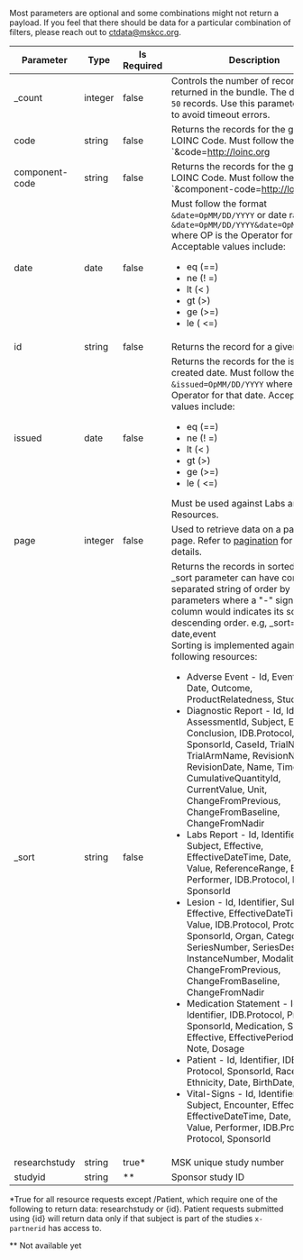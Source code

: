 Most parameters are optional and some combinations might not return a payload. If you feel that there should be data for a particular combination of filters, please reach out to [ctdata@mskcc.org](mailto:ctdata@mskcc.org).


| Parameter      | Type    | Is Required | Description                        |
| -----------    | ------- | ----------- | ---------------------------------- |
| _count         | integer | false       | Controls the number of records returned in the bundle. The default is `50` records. Use this parameter wisely to avoid timeout errors. |
| code           | string  | false       | Returns the records for the given LOINC Code. Must follow the format `&code=http://loinc.org|777-3,http://loinc.org|751-8` <br> Must be used against Labs and Vitals Resources.|
| component-code | string  | false       | Returns the records for the given LOINC Code. Must follow the format `&component-code=http://loinc.org|777-3,http://loinc.org|751-8` <br> Must be used against Labs and Vitals Resources.|
| date           | date    | false       | Must follow the format `&date=OpMM/DD/YYYY` or date range as `&date=OpMM/DD/YYYY&date=OpMM/DD/YYYY` where OP is the Operator for that date. Acceptable values include: <ul><li>eq (==)</li><li>ne (! =)</li><li>lt (< )</li><li>gt (>)</li><li>ge (>=)</li><li>le ( <=)</li></ul>|
| id             | string  | false       | Returns the record for a given ID |
| issued         | date    | false       | Returns the records for the issued created date. Must follow the format `&issued=OpMM/DD/YYYY` where OP is the Operator for that date. Acceptable values include: <ul><li>eq (==)</li><li>ne (! =)</li><li>lt (< )</li><li>gt (>)</li><li>ge (>=)</li><li>le ( <=)</li></ul> Must be used against Labs and Vitals Resources.|
| page           | integer | false       | Used to retrieve data on a particular page. Refer to [pagination](pagination.md) for more details. |
| _sort			 | string  | false       | Returns the records in sorted order.  _sort parameter can have comma separated string of order by parameters where a "-" sign against a column would indicates its sorted by descending order. e.g, _sort=id,-date,event <br> Sorting is implemented against the following resources: <ul><li>Adverse Event - Id, Event, Subject, Date, Outcome, ProductRelatedness, Study</li><li>Diagnostic Report - Id, Identifier, AssessmentId, Subject, Effective, Conclusion, IDB.Protocol, Protocol SponsorId, CaseId, TrialName, TrialArmName, RevisionNumber, RevisionDate, Name, Timepoint, CumulativeQuantityId, CurrentValue, Unit, ChangeFromPrevious, ChangeFromBaseline, ChangeFromNadir </li><li>Labs Report - Id, Identifier, Code, Subject, Effective, EffectiveDateTime, Date, Issued, Value, ReferenceRange, Encounter, Performer, IDB.Protocol, Protocol, SponsorId </li><li>Lesion - Id, Identifier, Subject, Effective, EffectiveDateTime, Date, Value, IDB.Protocol, Protocol, SponsorId, Organ, Category, State, SeriesNumber, SeriesDescription, InstanceNumber, Modality, Label, ChangeFromPrevious, ChangeFromBaseline, ChangeFromNadir </li><li>Medication Statement - Id, Identifier, IDB.Protocol, Protocol, SponsorId, Medication, Subject, Effective, EffectivePeriod, Date, Note, Dosage </li><li>Patient - Id, Identifier, IDB.Protocol, Protocol, SponsorId, Race, Ethnicity, Date, BirthDate, MRN </li><li>Vital-Signs - Id, Identifier, Code, Subject, Encounter, Effective, EffectiveDateTime, Date, Issued, Value, Performer, IDB.Protocol, Protocol, SponsorId</li></ul>|
| researchstudy  | string  | true*       | MSK unique study number           |
| studyid        | string  | **          | Sponsor study ID                  |

*True for all resource requests except /Patient, which require one of the following to return data: researchstudy or {id}. Patient requests submitted using {id} will return data only if that subject is part of the studies `x-partnerid` has access to.

** Not available yet